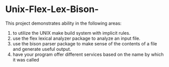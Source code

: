 # Unix-Flex-Lex-Bison-

This project demonstrates ability in the following areas:
1) to utilize the UNIX make build system with implicit rules. 
2) use the flex lexical analyzer package to analyze an input file. 
3) use the bison parser package to make sense of the contents of a file and generate useful output.
4) have your program offer different services based on the name by which it was called
